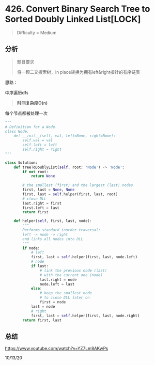 # 426. Convert Binary Search Tree to Sorted Doubly Linked List[LOCK]
> Difficulty = Medium

## 分析

> 题目要求
> 
> 将一颗二叉搜索树，in place转换为拥有left&right指针的有序链表

思路：

中序遍历dfs


> **时间复杂度O(n)**

每个节点都被处理一次

```python
"""
# Definition for a Node.
class Node:
    def __init__(self, val, left=None, right=None):
        self.val = val
        self.left = left
        self.right = right
"""

class Solution:
    def treeToDoublyList(self, root: 'Node') -> 'Node':
        if not root:
            return None
        
        # the smallest (first) and the largest (last) nodes
        first, last = None, None
        first, last = self.helper(first, last, root)
        # close DLL
        last.right = first
        first.left = last
        return first

    def helper(self, first, last, node):
        """
        Performs standard inorder traversal:
        left -> node -> right
        and links all nodes into DLL
        """
        if node:
            # left
            first, last = self.helper(first, last, node.left)
            # node 
            if last:
                # link the previous node (last)
                # with the current one (node)
                last.right = node
                node.left = last
            else:
                # keep the smallest node
                # to close DLL later on
                first = node        
            last = node
            # right
            first, last = self.helper(first, last, node.right)
        return first, last
```

## 总结

https://www.youtube.com/watch?v=YZ7Lm8AKwPs

10/13/20